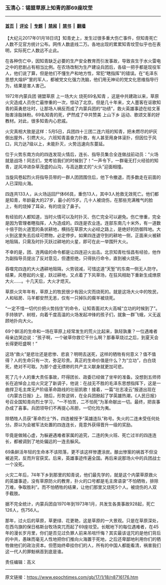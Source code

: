 ### 玉清心：锡盟草原上知青的那69座坟茔

---

#### [首页](../../../..?n8716176) &nbsp;|&nbsp; [评论](../../../../../epoch-comment?n8716176) &nbsp;|&nbsp; [专题](../../../../../epoch-special?n8716176) &nbsp;|&nbsp; [禁闻](../../../../../epoch-news?n8716176) &nbsp;|&nbsp; [禁书](../../../../../books?n8716176) &nbsp;|&nbsp; [翻墙](https://github.com/gfw-breaker/nogfw/blob/master/README.md?n8716176)


<div class="post_content" id="artbody" itemprop="articleBody">
 <!-- article content begin -->
 <p>
  【大纪元2017年01月18日讯】知青史上，发生过很多重大伤亡事件，但知青死亡人数不见官方统计公布。网传人数底线二万。各地出现的累累知青坟茔似乎也在表明，实际死亡人数远不止此。
 </p>
 <p>
  在各种伤亡中，因知青缺乏必要的生产安全教育而引发事故，导致丧生于水火雷电之中的悲剧占有相当比例。在农场改制为生产建设兵团后，各级一把手都是现役军人，他们说了算，但是他们不懂生产和地方性，常犯“瞎指挥”的错误。在“毛泽东思想大熔炉”里的军人，都被党文化强力洗脑，他们用无神论的党文化思维指导行为，结果是害人害己。
 </p>
 <p>
  1972年内蒙兵团
  <ok href="https://www.epochtimes.com/gb/tag/%E9%94%A1%E7%9B%9F%E8%8D%89%E5%8E%9F.html">
   锡盟草原
  </ok>
  上一场大火
  <ok href="https://www.epochtimes.com/gb/tag/%E7%83%A7%E6%AD%BB69%E5%90%8D%E7%9F%A5%E9%9D%92.html">
   烧死69名知青
  </ok>
  ，这是中共建政以来，草原火灾造成人员伤亡最惨重的一次，惊动了北京。但是几十年来，文人墨客在讴歌知青的英勇悲壮时，让那场人祸反而成了内蒙兵团的“功绩”，救火英雄事迹在给文革贻害涂脂抹粉。69名知青的死，俨然成了中共赞美
  <ok href="https://www.epochtimes.com/gb/tag/%E4%B8%8A%E5%B1%B1%E4%B8%8B%E4%B9%A1.html">
   上山下乡
  </ok>
  运动、歌颂文革的好教材。对此，很多知青内心悲戚。
 </p>
 <p>
  火灾真相大致是这样：5月5日，兵团四十三团二连六班的知青，把未燃尽的炉灰倒出屋外，引燃大火。六班知青虽奋力扑救，有人甚至用身体滚扑，但因位于风口，风力达7级以上，未能扑灭，火势迅速向东蔓延。
 </p>
 <p>
  位于火势东南方向的四连发现火情后，连长、指导员集合全连做战前动员：“火场就是战场！同志们，党考验我们的时候到了！”一声令下，一群毫无打火经验的知青，逆风冲进杂草茂盛的山沟，与高达数丈的“火头”迎面相撞。
 </p>
 <p>
  当旋风卷起烈火将指导员带的一群人团团围住后，他下令撤退，而多数走在前面的人已深陷火海。
 </p>
 <p>
  四连共133人，从火场运回尸体66具，重伤13人，其中3人抢救无效死亡。他们都是知青，年龄最大的27岁，最小的15岁。几十人被烧伤，在那些充满稚气的脸上，有的烧掉了耳朵，有的烧没了鼻子。
 </p>
 <p>
  有经验的人都知道，当时火情可以及时扑灭、伤亡完全可以避免。伤亡惨重，完全是因为管理者瞎指挥，人为造成的。四连是农业连。连部东南几十米外，有一道数十倍于防火道宽的条状耕地，横挡在草原大火必经之路上，是绝好的防御阵地。大火到这里失去后续可燃物，必定停步。如果四连退守到的耕地一侧，正面来火被耕地阻隔，只需及时扑灭跃过耕地的火星，即可在此一举围歼大火。
 </p>
 <p>
  不幸的是，团、连两级的命令都是让四连迎火出击。北京知青杜恒昌有经验，他作为副指导员提出了反对意见，但遭拒绝，只得执行命令，直到被火烧死。
 </p>
 <p>
  吞噬完四连的大火遇耕地阻隔，火势锐减，可惜这道“天堑”的东南一侧无人防守。结果，风卷起的火星，跃过耕地，又点着了下风草场，在狂风相助下重新生成燎原大火……。十几天后，大火才熄灭。
 </p>
 <p>
  草原火灾年年有，草原上的牧民很少有因火灾而烧死的。就是这场大火中的牧民，人和毡房、马羊都安然无恙，仅有一只掉队的瘸羊被烧死。
 </p>
 <p>
  “一定不惜一切代价把火势挡住”的命令，让知青面对大火高喊“立功的时候到了”。手持铁铲、树枝，向着千度高温的火场发起冲锋的孩子们，就象一群飞蛾，义无返顾地扑向大火。
 </p>
 <p>
  69个鲜活的生命和一场在草原上经常发生的荒火比起来，孰轻孰重？一位遇难者母亲边哭边说：“孩子啊，一个破草你救它干什么啊？那春草烧过之后，到夏天会长得更旺盛啊！”
 </p>
 <p>
  这场“救火”是悲壮还是悲惨、悲哀？明明去送死，这样的牺牲有何意义？值不值得？人的生命只有一次，弥足珍贵。真正的生命价值是什么？为“立功”，白白烧死，绝对不可取。为那个虚无缥缈的共产主义献身就更加可悲。
 </p>
 <p>
  死了几十人的重大责任事故，吓得团长、政委已经做了坐牢的准备。没想到五师师长在追悼会上给火灾定了新调子，他说：在战无不胜的毛泽东思想指挥下，这是一曲捍卫毛主席无产阶级革命路线的壮丽凯歌！接着，一篇“壮志凌云”报道出现在《内蒙古日报》上。随后，形势逆转，在全兵团掀起了学英雄热潮，《人民日报》号召全国知青向烈士学习，“一不怕苦，二不怕死”为革命献出一切。最终，把丧事办成了喜事。兵团领导们不再提心吊胆，一切化险为夷。
 </p>
 <p>
  除牺牲人员获“革命烈士”外，四连被授予“英雄连队”称号。失火的二连未受任何处分。原以为会被军法处置的四连连长，竟意外获得晋升一级的奖励。
 </p>
 <p>
  毕竟是做贼心虚，为躲避遇难者家属的追究，二连的失火班、死亡过半的四连连长，都被调到了地处偏远的一连去躲风。
 </p>
 <p>
  69条鲜活年轻的生命本不该陨落，更不该这样惨遭涂炭。酿出惨案的祸首不但没被追究，反而升官获奖。后来，英雄事迹传遍全国。再后来说那场火中的兵团战士一个没死。
 </p>
 <p>
  火灾二年后，74年下乡到那里的知青说，他们最先学的，就是这个内蒙草原救火的英雄事迹，没有草原防火的教育，扑火的口号都是毛主席语录“不怕牺牲，排除万难，争取胜利”。而不怕牺牲的结果，让他们那里又烧死5个人。被烧伤的人双手截肢。
 </p>
 <p>
  据不完全统计，内蒙兵团自1970年到1973年1月，共发生各类事故928起，死亡126人，伤756人。
 </p>
 <p>
  那年，过火后的草原，草更绿、花更艳，这是草原的一大景观。只是在草原深处，在西乌旗的保日格斯台牧场突兀而起了69座坟茔。长眠地下的每位遇难者，在45年的漫长岁月里，你们是否见过负罪人前来吊唁忏悔？其实最该诅咒的是他们背后的中共，愚昧而毫无人性地把你们推向火海置于死地，之后还卑鄙地利用你们的牺牲做他们的政治资本。但愿始终牵挂你们的人，所有的中国人都能看清，祸害我们这一代人的罪魁祸首到底是谁。
 </p>
 <p>
  责任编辑：高义
 </p>
 <!-- article content end -->
 <div id="below_article_ad">
 </div>
</div>


---

原文链接：https://www.epochtimes.com/gb/17/1/18/n8716176.htm